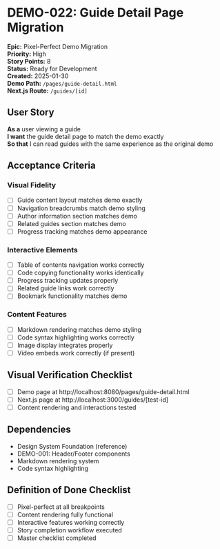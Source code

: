 # DEMO-022: Guide Detail Page Migration

**Epic:** Pixel-Perfect Demo Migration  
**Priority:** High  
**Story Points:** 8  
**Status:** Ready for Development  
**Created:** 2025-01-30  
**Demo Path:** `/pages/guide-detail.html`  
**Next.js Route:** `/guides/[id]`

## User Story

**As a** user viewing a guide  
**I want** the guide detail page to match the demo exactly  
**So that** I can read guides with the same experience as the original demo

## Acceptance Criteria

### Visual Fidelity
- [ ] Guide content layout matches demo exactly
- [ ] Navigation breadcrumbs match demo styling
- [ ] Author information section matches demo
- [ ] Related guides section matches demo
- [ ] Progress tracking matches demo appearance

### Interactive Elements
- [ ] Table of contents navigation works correctly
- [ ] Code copying functionality works identically
- [ ] Progress tracking updates properly
- [ ] Related guide links work correctly
- [ ] Bookmark functionality matches demo

### Content Features
- [ ] Markdown rendering matches demo styling
- [ ] Code syntax highlighting works correctly
- [ ] Image display integrates properly
- [ ] Video embeds work correctly (if present)

## Visual Verification Checklist
- [ ] Demo page at http://localhost:8080/pages/guide-detail.html
- [ ] Next.js page at http://localhost:3000/guides/[test-id]
- [ ] Content rendering and interactions tested

## Dependencies
- Design System Foundation (reference)
- DEMO-001: Header/Footer components
- Markdown rendering system
- Code syntax highlighting

## Definition of Done Checklist
- [ ] Pixel-perfect at all breakpoints
- [ ] Content rendering fully functional
- [ ] Interactive features working correctly
- [ ] Story completion workflow executed
- [ ] Master checklist completed